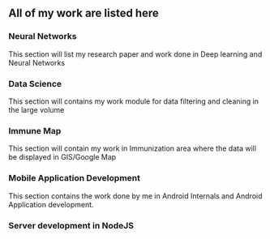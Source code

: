 ## All of my work are listed here



### Neural Networks

This section will list my research paper and work done in Deep learning and Neural Networks


### Data Science 
This section will contains my work module for data filtering and cleaning in the large volume



### Immune Map
This section will contain my work in Immunization area where the data will be displayed in GIS/Google Map


### Mobile Application Development
This section contains the work done by me in Android Internals and Android Application development.


### Server development in NodeJS

